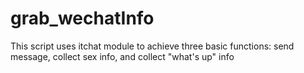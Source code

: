 # grab_wechatInfo
This script uses itchat module to achieve three basic functions: send message, collect sex info, and collect "what's up" info

